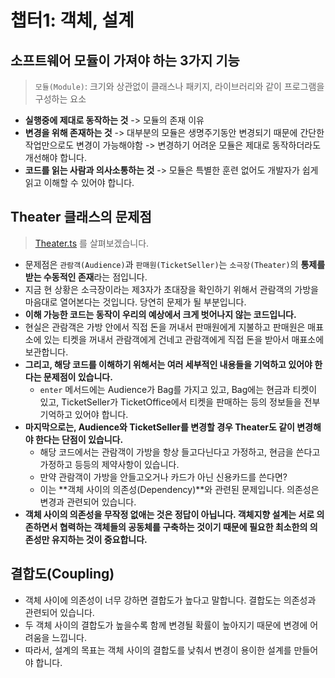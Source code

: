 # 챕터1: 객체, 설계

## 소프트웨어 모듈이 가져야 하는 3가지 기능

> `모듈(Module)`: 크기와 상관없이 클래스나 패키지, 라이브러리와 같이 프로그램을 구성하는 요소

-   **실행중에 제대로 동작하는 것** -> 모듈의 존재 이유
-   **변경을 위해 존재하는 것** -> 대부분의 모듈은 생명주기동안 변경되기 때문에 간단한 작업만으로도 변경이 가능해야함 -> 변경하기 어려운 모듈은 제대로 동작하더라도 개선해야 합니다.
-   **코드를 읽는 사람과 의사소통하는 것** -> 모듈은 특별한 훈련 없어도 개발자가 쉽게 읽고 이해할 수 있어야 합니다.

## Theater 클래스의 문제점

> [Theater.ts](./example_1/ts/Theater.ts) 를 살펴보겠습니다.

-   문제점은 `관람객(Audience)`과 `판매원(TicketSeller)`는 `소극장(Theater)`의 **통제를 받는 수동적인 존재**라는 점입니다.
-   지금 현 상황은 소극장이라는 제3자가 초대장을 확인하기 위해서 관람객의 가방을 마음대로 열어본다는 것입니다. 당연히 문제가 될 부분입니다.
-   **이해 가능한 코드는 동작이 우리의 예상에서 크게 벗어나지 않는 코드입니다.**
-   현실은 관람객은 가방 안에서 직접 돈을 꺼내서 판매원에게 지불하고 판매원은 매표소에 있는 티켓을 꺼내서 관람객에게 건네고 관람객에게 직접 돈을 받아서 매표소에 보관합니다.
-   **그리고, 해당 코드를 이해하기 위해서는 여러 세부적인 내용들을 기억하고 있어야 한다는 문제점이 있습니다.**
    -   `enter` 메서드에는 Audience가 Bag를 가지고 있고, Bag에는 현금과 티켓이 있고, TicketSeller가 TicketOffice에서 티켓을 판매하는 등의 정보들을 전부 기억하고 있어야 합니다.
-   **마지막으로는, Audience와 TicketSeller를 변경할 경우 Theater도 같이 변경해야 한다는 단점이 있습니다.**
    -   해당 코드에서는 관람객이 가방을 항상 들고다닌다고 가정하고, 현금을 쓴다고 가정하고 등등의 제약사항이 있습니다.
    -   만약 관람객이 가방을 안들고오거나 카드가 아닌 신용카드를 쓴다면?
    -   이는 **객체 사이의 의존성(Dependency)**와 관련된 문제입니다. 의존성은 변경과 관련되어 있습니다.
-   **객체 사이의 의존성을 무작정 없애는 것은 정답이 아닙니다. 객체지향 설계는 서로 의존하면서 협력하는 객체들의 공동체를 구축하는 것이기 때문에 필요한 최소한의 의존성만 유지하는 것이 중요합니다.**

## 결합도(Coupling)

-   객체 사이에 의존성이 너무 강하면 결합도가 높다고 말합니다. 결합도는 의존성과 관련되어 있습니다.
-   두 객체 사이의 결합도가 높을수록 함께 변경될 확률이 높아지기 때문에 변경에 어려움을 느낍니다.
-   따라서, 설계의 목표는 객체 사이의 결합도를 낮춰서 변경이 용이한 설계를 만들어야 합니다.
